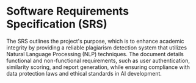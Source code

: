 # Software Requirements Specification (SRS)

<!-- <The SRS is for a single product, not a family of products. A Commonality Analysis is
more appropriate for a family of products.>

<The template in this folder is suited to Scientific Computing (also known as 
Research Software) projects> -->

The SRS outlines the project's purpose, which is to enhance academic integrity by providing a reliable plagiarism detection system that utilizes Natural Language Processing (NLP) techniques. The document details functional and non-functional requirements, such as user authentication, similarity scoring, and report generation, while ensuring compliance with data protection laws and ethical standards in AI development.
